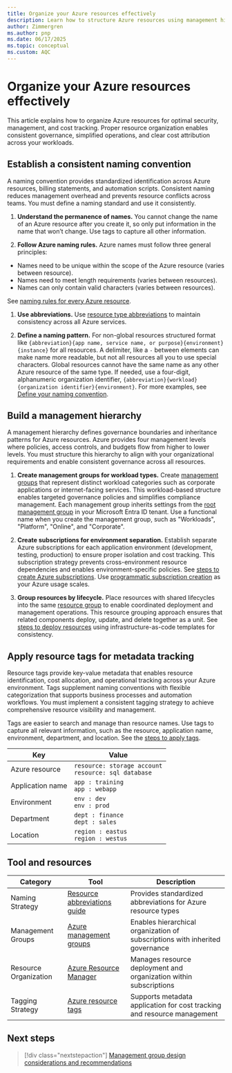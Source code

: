 ```yaml
---
title: Organize your Azure resources effectively
description: Learn how to structure Azure resources using management hierarchies, naming conventions, and tags to streamline operations and cost management.
author: Zimmergren
ms.author: pnp
ms.date: 06/17/2025
ms.topic: conceptual
ms.custom: AQC
---
```


# Organize your Azure resources effectively

This article explains how to organize Azure resources for optimal security, management, and cost tracking. Proper resource organization enables consistent governance, simplified operations, and clear cost attribution across your workloads.

## Establish a consistent naming convention

A naming convention provides standardized identification across Azure resources, billing statements, and automation scripts. Consistent naming reduces management overhead and prevents resource conflicts across teams. You must define a naming standard and use it consistently.

1. **Understand the permanence of names.** You cannot change the name of an Azure resource after you create it, so only put information in the name that won’t change. Use tags to capture all other information.

1. **Follow Azure naming rules.** Azure names must follow three general principles:

- Names need to be unique within the scope of the Azure resource (varies between resource).
- Names need to meet length requirements (varies between resources).
- Names can only contain valid characters (varies between resources).

See [naming rules for every Azure resource](/azure/azure-resource-manager/management/resource-name-rules).

1. **Use abbreviations.** Use [resource type abbreviations](/azure/cloud-adoption-framework/ready/azure-best-practices/resource-abbreviations) to maintain consistency across all Azure services.

1. **Define a naming pattern.** For non-global resources structured format like `{abbreviation}{app name, service name, or purpose}{environment}{instance}` for all resources. A delimiter, like a `-` between elements can make name more readable, but not all resources all you to use special characters. Global resources cannot have the same name as any other Azure resource of the same type. If needed, use a four-digit, alphanumeric organization identifier, `{abbreviation}{workload}{organization identifier}{environment}`. For more examples, see [Define your naming convention](/azure/cloud-adoption-framework/ready/azure-best-practices/resource-naming).

## Build a management hierarchy

A management hierarchy defines governance boundaries and inheritance patterns for Azure resources. Azure provides four management levels where policies, access controls, and budgets flow from higher to lower levels. You must structure this hierarchy to align with your organizational requirements and enable consistent governance across all resources.

1. **Create management groups for workload types.** Create [management groups](/azure/governance/management-groups/create-management-group-portal) that represent distinct workload categories such as corporate applications or internet-facing services. This workload-based structure enables targeted governance policies and simplifies compliance management. Each management group inherits settings from the [root management group](/azure/governance/management-groups/overview#root-management-group-for-each-directory) in your Microsoft Entra ID tenant. Use a functional name when you create the management group, such as "Workloads", "Platform", "Online", and "Corporate".

2. **Create subscriptions for environment separation.** Establish separate Azure subscriptions for each application environment (development, testing, production) to ensure proper isolation and cost tracking. This subscription strategy prevents cross-environment resource dependencies and enables environment-specific policies. See [steps to create Azure subscriptions](/azure/cost-management-billing/manage/create-subscription). Use [programmatic subscription creation](/azure/cost-management-billing/manage/programmatically-create-subscription) as your Azure usage scales.

3. **Group resources by lifecycle.** Place resources with shared lifecycles into the same [resource group](/azure/azure-resource-manager/management/manage-resource-groups-portal#create-resource-groups) to enable coordinated deployment and management operations. This resource grouping approach ensures that related components deploy, update, and delete together as a unit. See [steps to deploy resources](/azure/azure-resource-manager/management/manage-resources-portal#deploy-resources-to-a-resource-group) using infrastructure-as-code templates for consistency.

## Apply resource tags for metadata tracking

Resource tags provide key-value metadata that enables resource identification, cost allocation, and operational tracking across your Azure environment. Tags supplement naming conventions with flexible categorization that supports business processes and automation workflows. You must implement a consistent tagging strategy to achieve comprehensive resource visibility and management.

Tags are easier to search and manage than resource names. Use tags to capture all relevant information, such as the resource, application name, environment, department, and location. See the [steps to apply tags](/azure/azure-resource-manager/management/tag-resources-portal).

| Key           | Value               |
|---------------|---------------------|
| Azure resource | `resource: storage account`<br>`resource: sql database` |
| Application name | `app : training`<br>`app : webapp` |
| Environment    | `env : dev`<br>`env : prod` |
| Department     | `dept : finance`<br>`dept : sales` |
| Location       | `region : eastus`<br>`region : westus` |

## Tool and resources

| Category | Tool | Description |
|----------|------|-------------|
| Naming Strategy | [Resource abbreviations guide](/azure/cloud-adoption-framework/ready/azure-best-practices/resource-abbreviations) | Provides standardized abbreviations for Azure resource types |
| Management Groups | [Azure management groups](/azure/governance/management-groups/overview) | Enables hierarchical organization of subscriptions with inherited governance |
| Resource Organization | [Azure Resource Manager](/azure/azure-resource-manager/management/overview) | Manages resource deployment and organization within subscriptions |
| Tagging Strategy | [Azure resource tags](/azure/azure-resource-manager/management/tag-resources) | Supports metadata application for cost tracking and resource management |

## Next steps

> [!div class="nextstepaction"]
> [Management group design considerations and recommendations](../landing-zone/design-area/resource-org-management-groups.md)
